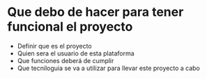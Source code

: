 # Que debo de hacer para tener funcional el proyecto

* Definir que es el proyecto
* Quien sera el usuario de esta plataforma
* Que funciones deberá de cumplir
* Que tecniloguia se va a utilizar para llevar este proyecto a cabo